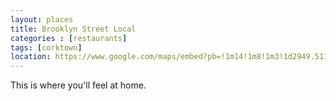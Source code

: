 ```yaml
---
layout: places
title: Brooklyn Street Local
categories : [restaurants]
tags: [corktown]
location: https://www.google.com/maps/embed?pb=!1m14!1m8!1m3!1d2949.5110364741995!2d-83.06358775!3d42.3316268!3m2!1i1024!2i768!4f13.1!3m3!1m2!1s0x883b2d4f5744dd45%3A0x25b9b97c175096fa!2sThe+Brooklyn+Street+Local+LLC!5e0!3m2!1sen!2sus!4v1391923878788
---
```


<p>This is where you'll feel at home.</p>